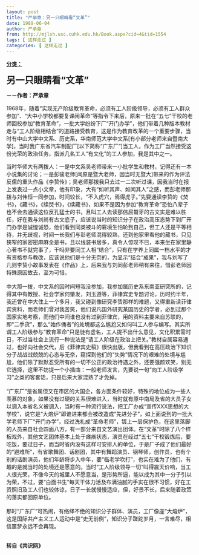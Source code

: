 ```yaml
---
layout: post
title: "严承章：另一只眼睛看“文革”"
date: 1989-06-04
author: 严承章
from: http://mjlsh.usc.cuhk.edu.hk/Book.aspx?cid=4&tid=1554
tags: [ 这样走过 ]
categories: [ 这样走过 ]
---
```


<div style="margin: 15px 10px 10px 0px;">
 <div>
  <span id="ctl00_ContentPlaceHolder1_chapter1_SubjectLabel" style="font-weight:bold;text-decoration:underline;">
   分类：
  </span>
 </div>
 <p>
  <strong>
   <font size="5">
    另一只眼睛看“文革”
   </font>
  </strong>
 </p>
 <p>
  <strong>
   －－作者：严承章
  </strong>
 </p>
 <p>
  1968年，随着“实现无产阶级教育革命，必须有工人阶级领导，必须有工人群众参加”、“大中小学校都要复课闹革命”等指令下来后，原来一批在“五七”干校的老师回校参加“教育革命”，一批大学纷纷下厂“开门办学”，他们带着几种版本教材走与“工人阶级相结合”的道路接受教育，这是作为教育改革的一个重要步骤，当时有中山大学中文系、历史系，华南师范大学中文系[有小部分老师来自暨南大学]，当时我广东省汽车制配厂[以下简称“广东厂”]当工人，作为工厂当然接受这份光荣的政治任务，指派几名工人“有文化”的工人参加，我是其中之一。
 </p>
 <p>
  当时华师大有两拨人：一是中文系吴老师带来一小批学生和教材，记得还有一本小说集的讨论；一是彭骏老师[闻原是暨大老师，因当时无暨大]带来的作为评法反儒的重头作品《李贽传》；吴老师那拨我只去过一二次听过课，因我当时在报上发表过一点小文章，他有印象，大有“如听其声、如闻其人”之感，而彭老师那拨与刘伟恒一同参加，时间较长，“不入虎穴，焉得虎子。”先要通读李贽的《焚书》，《藏书》，《续焚书》，《续藏书》，如果不是因为参加“教育革命”恐怕八辈子也不会去通读这位反孔猛士的书，且叫工人去读那佶屈聱牙的古文实是难以胜任，好在我与刘尚有古文底子，应该说当时的知识分子在政治高压态势下到厂开门办学是诚惶诚恐，他们看到同类被斗的窘境生怕轮到自己，但工人还是平等相待，并无歧视，时间一长我们与彭老师混得较熟，还到他家里看他的藏书，只见狭窄的家密密麻麻全是书，且以线装书居多，真令人惊叹不巳，本来坐在家里静心著书不就完事了，干吗非要同工人相“结合”，只有在学养上同属一档水平的才有资格参与教改，应该说他们是十分无奈的，为显示“结合“成果”，我与刘写了几则李贽小故事发表在《作品》上，后来我与刘同彭老师稍有来往，惜彭老师因特殊原因故去，至为可惜。
  <br/>
  <br/>
  中大那一拨，中文系的因时间短我没参加，我参加属历史系东南亚研究所的，记得其中有教授、社会学家何肇发，刘玉遵等，菲律宾史专题讨论，历时约半年，我还曾在中大住上一个多月，我又碰到像研究李贽那样的难题，又得重新读菲律宾资料，而老师们曾对我苦笑，他们说凡国外研究某国历史的学者，必到过那个国家实地考察，而他们中间谁也没有过到菲律宾，用的资料主要来自苏联的，即“二手货”，那么“始作俑者”的处境都这么尴尬又如何叫工人参与编写。其实所谓工人阶级参与“教育革命”只是徒有虚名，工人提不出什么意见，文化积累需时日，不过当社会上流行一种说法是“请工人阶级在政治上把关。”教材自属容易通过，也好向社会交代，后《菲律宾史稿》很快出版，但我看到在高压政治下知识分子战战战兢兢的心态与无奈，窥探到他们的“失势”情况下的艰难的处境与尴尬，他们除了默默忍受所有的一切不公正的政治待遇之外，还要强颜欢笑，别无它选择，这里不妨提一个小插曲：一般老师发言，先要说一句“向工人阶级学习”之类的客套话，只是后来大家混熟了才免掉。
  <br/>
  <br/>
  “广东厂”是省属但又在市区的大国企，各方面条件较好，特殊的地位成为一些人羡慕的对象，如果没有过硬的关系很难进入，当时就有原中南局及省的大员子女以调入本省名义被调入，当时有一种流行说法，把工厂办成“宣传XXX思想的大学校”，说它是“大熔炉”即谁进来都会被改造成“先进分子”，如上面说到的一批大学老师下厂“开门办学”，经过洗礼成“革命老师”，镀上一层保护色，在这里落脚的人员来自社会四面八方，有一部分来自文艺演出团体。在“文革”时除了八个样板戏外，其他文艺团体基本上处于瘫痪状态，演员在经过“五七”干校锻炼后，要吃饭，要过日子，而当时省内没有这样可安排人的单位，于是厂子成了他们最好的“避难所”，有省歌舞团、话剧团，其中有舞蹈演员、钢琴师，创作员，也有个别的话剧演员，他们年龄将步入中年，要“临老学吹打”，也实在难为了他们，有趣的是就当时的处境还是愿意的。当时“工人阶级领导一切”叫得震天价响，当工人很光荣，不像今天的城里人不愿意当，是形势所逼，能以成为其中一分子引以为荣，不过，要“白面书生”每天干体力活及布满油腻的手实在很不习惯，好在工资照旧及工人们也较体谅，日子一长就慢慢适应，但，好景不长，后来随着政策的落实都回原单位。
  <br/>
  <br/>
  那时“广东厂”可热闹，有络绎不绝的知识分子群体、演员，工厂像座“大熔炉”，这是国际共产主义工人运动中是“史无前例”，知识分子蹉跎岁月，一言难尽，相信噩梦永远不会再现。
 </p>
 <p>
  <br/>
  <strong>
   转自《共识网》
  </strong>
 </p>
</div>

